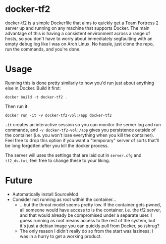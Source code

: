 # docker-tf2

docker-tf2 is a simple Dockerfile that aims to quickly get a Team Fortress 2
server up and running on any machine that supports Docker. The main advantage
of this is having a consistent environment across a range of hosts, so you
don't have to worry about immediately segfaulting with an empty debug log like
I was on Arch Linux. No hassle, just clone the repo, run the commands, and
you're done.

# Usage
Running this is done pretty similarly to how you'd run just about anything else
in Docker.
Build it first:
```
docker build -t docker-tf2 .
```
Then run it:
```
docker run -it -v docker-tf2-vol:/app docker-tf2
```
`-it` creates an interactive session so you can monitor the server log and
run commands, and `-v docker-tf2-vol:/app` gives you persistence outside of 
the container (i.e. you won't lose everything when you kill the container). Feel
free to drop this option if you want a "temporary" server of sorts that'll be
long forgotten after you kill the docker process.

The server will uses the settings that are laid out in `server.cfg` and 
`tf2_ds.txt`; feel free to change these to your liking.

# Future
- Automatically install SourceMod
- Consider not running as root within the container...
    - ...but the threat model seems pretty low. If the container gets pwned,
      all someone would have access to is the container, i.e. the tf2 server,
      and that would already be compromised under a separate user. I guess 
      running as root means access to the rest of the system, but it's just a
      debian image you can quickly pull from Docker, so /shrug?
    - The only reason I didn't really do so from the start was laziness; I was
      in a hurry to get a working product.
